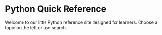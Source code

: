 # Python Quick Reference

Welcome to our little Python reference site designed for learners. Choose a topic on the left or use search.
